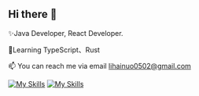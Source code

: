 ## Hi there 👋

<!--
**leehainuo/Leehainuo** is a ✨ _special_ ✨ repository because its `README.md` (this file) appears on your GitHub profile.

Here are some ideas to get you started:

- 🔭 I’m currently working on ...
- 🌱 I’m currently learning ...
- 👯 I’m looking to collaborate on ...
- 🤔 I’m looking for help with ...
- 💬 Ask me about ...
- 📫 How to reach me: ...
- 😄 Pronouns: ...
- ⚡ Fun fact: ...
-->
✨Java Developer, React Developer.

📖Learning TypeScript、Rust

📫 You can reach me via email lihainuo0502@gmail.com

[![My Skills](https://skillicons.dev/icons?i=nextjs,react,tailwind,nest,ts,prisma&theme=dark)](https://skillicons.dev)
[![My Skills](https://skillicons.dev/icons?i=spring,maven,rabbitmq,redis,mysql,jenkins,docker&theme=dark)](https://skillicons.dev)
